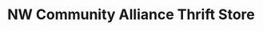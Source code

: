 ---
title: "NW Community Alliance Thrift Store"
url: /astoria/nw-community-alliance-thrift-store/
shop: Gebrauchtwaren
---
